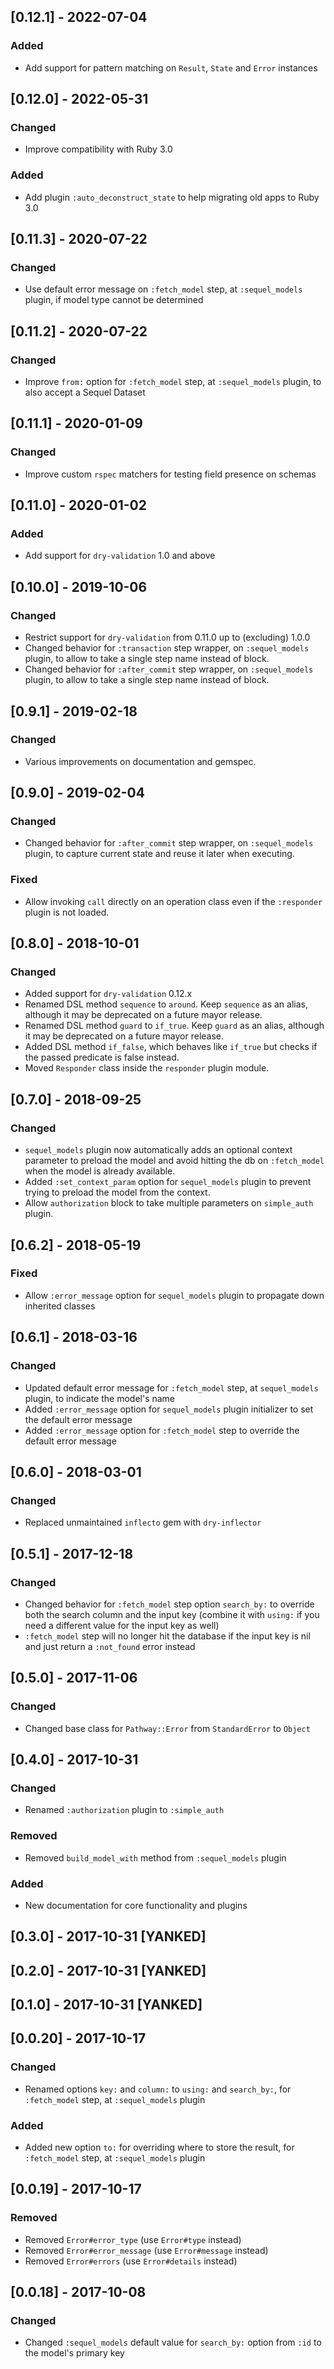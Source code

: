 ## [0.12.1] - 2022-07-04
### Added
- Add support for pattern matching on `Result`, `State` and `Error` instances

## [0.12.0] - 2022-05-31
### Changed
- Improve compatibility with Ruby 3.0
### Added
- Add plugin `:auto_deconstruct_state` to help migrating old apps to Ruby 3.0

## [0.11.3] - 2020-07-22
### Changed
- Use default error message on `:fetch_model` step, at `:sequel_models` plugin, if model type cannot be determined

## [0.11.2] - 2020-07-22
### Changed
- Improve `from:` option for `:fetch_model` step, at `:sequel_models` plugin, to also accept a Sequel Dataset

## [0.11.1] - 2020-01-09
### Changed
- Improve custom `rspec` matchers for testing field presence on schemas

## [0.11.0] - 2020-01-02
### Added
- Add support for `dry-validation` 1.0 and above

## [0.10.0] - 2019-10-06
### Changed
- Restrict support for `dry-validation` from 0.11.0 up to (excluding) 1.0.0
- Changed behavior for `:transaction` step wrapper, on `:sequel_models` plugin, to allow to take a single step name instead of block.
- Changed behavior for `:after_commit` step wrapper, on `:sequel_models` plugin, to allow to take a single step name instead of block.

## [0.9.1] - 2019-02-18
### Changed
- Various improvements on documentation and gemspec.

## [0.9.0] - 2019-02-04
### Changed
- Changed behavior for `:after_commit` step wrapper, on `:sequel_models` plugin, to capture current state and reuse it later when executing.

### Fixed
- Allow invoking `call` directly on an operation class even if the `:responder` plugin is not loaded.

## [0.8.0] - 2018-10-01
### Changed
- Added support for `dry-validation` 0.12.x
- Renamed DSL method `sequence` to `around`. Keep `sequence` as an alias, although it may be deprecated on a future mayor release.
- Renamed DSL method `guard` to `if_true`. Keep `guard` as an alias, although it may be deprecated on a future mayor release.
- Added DSL method `if_false`, which behaves like `if_true` but checks if the passed predicate is false instead.
- Moved `Responder` class inside the `responder` plugin module.

## [0.7.0] - 2018-09-25
### Changed
- `sequel_models` plugin now automatically adds an optional context parameter to preload the model and avoid hitting the db on `:fetch_model` when the model is already available.
- Added `:set_context_param` option for `sequel_models` plugin to prevent trying to preload the model from the context.
- Allow `authorization` block to take multiple parameters on `simple_auth` plugin.

## [0.6.2] - 2018-05-19
### Fixed
- Allow `:error_message` option for `sequel_models` plugin to propagate down inherited classes

## [0.6.1] - 2018-03-16
### Changed
- Updated default error message for `:fetch_model` step, at `sequel_models` plugin, to indicate the model's name
- Added `:error_message` option for `sequel_models` plugin initializer to set the default error message
- Added `:error_message` option for `:fetch_model` step to override the default error message

## [0.6.0] - 2018-03-01
### Changed
- Replaced unmaintained `inflecto` gem with `dry-inflector`

## [0.5.1] - 2017-12-18
### Changed
- Changed behavior for `:fetch_model` step option `search_by:` to override both the search column and the input key (combine it with `using:` if you need a different value for the input key as well)
- `:fetch_model` step will no longer hit the database if the input key is nil and just return a `:not_found` error instead

## [0.5.0] - 2017-11-06
### Changed
- Changed base class for `Pathway::Error` from `StandardError` to `Object`

## [0.4.0] - 2017-10-31
### Changed
- Renamed `:authorization` plugin to `:simple_auth`

### Removed
- Removed `build_model_with` method from `:sequel_models` plugin

### Added
- New documentation for core functionality and plugins

## [0.3.0] - 2017-10-31 [YANKED]

## [0.2.0] - 2017-10-31 [YANKED]

## [0.1.0] - 2017-10-31 [YANKED]

## [0.0.20] - 2017-10-17
### Changed
- Renamed options `key:` and `column:` to `using:` and `search_by:`, for `:fetch_model` step, at `:sequel_models` plugin

### Added
- Added new option `to:` for overriding where to store the result, for `:fetch_model` step, at `:sequel_models` plugin

## [0.0.19] - 2017-10-17
### Removed
- Removed `Error#error_type` (use `Error#type` instead)
- Removed `Error#error_message` (use `Error#message` instead)
- Removed `Error#errors` (use `Error#details` instead)

## [0.0.18] - 2017-10-08
### Changed
- Changed `:sequel_models` default value for `search_by:` option from `:id` to the model's primary key
